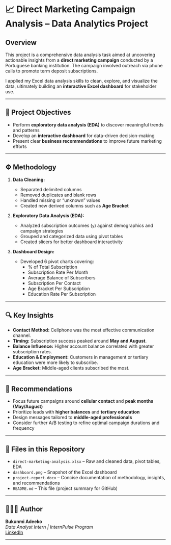 # 📈 Direct Marketing Campaign Analysis – Data Analytics Project

## Overview

This project is a comprehensive data analysis task aimed at uncovering actionable insights from a **direct marketing campaign** conducted by a Portuguese banking institution. The campaign involved outreach via phone calls to promote term deposit subscriptions.

I applied my Excel data analysis skills to clean, explore, and visualize the data, ultimately building an **interactive Excel dashboard** for stakeholder use.

---

## 🧩 Project Objectives

- Perform **exploratory data analysis (EDA)** to discover meaningful trends and patterns
- Develop an **interactive dashboard** for data-driven decision-making
- Present clear **business recommendations** to improve future marketing efforts

---

## ⚙️ Methodology

1. **Data Cleaning:**
   - Separated delimited columns
   - Removed duplicates and blank rows
   - Handled missing or “unknown” values
   - Created new derived columns such as **Age Bracket**

2. **Exploratory Data Analysis (EDA):**
   - Analyzed subscription outcomes (`y`) against demographics and campaign strategies
   - Grouped and categorized data using pivot tables
   - Created slicers for better dashboard interactivity

3. **Dashboard Design:**
   - Developed 6 pivot charts covering:
     - % of Total Subscription
     - Subscription Rate Per Month
     - Average Balance of Subscribers
     - Subscription Per Contact
     - Age Bracket Per Subscription
     - Education Rate Per Subscription

---

## 🔍 Key Insights

- **Contact Method:** Cellphone was the most effective communication channel.
- **Timing:** Subscription success peaked around **May and August**.
- **Balance Influence:** Higher account balance correlated with greater subscription rates.
- **Education & Employment:** Customers in management or tertiary education were more likely to subscribe.
- **Age Bracket:** Middle-aged clients subscribed the most.

---

## 📌 Recommendations

- Focus future campaigns around **cellular contact** and **peak months (May/August)**
- Prioritize leads with **higher balances** and **tertiary education**
- Design messages tailored to **middle-aged professionals**
- Consider further A/B testing to refine optimal campaign durations and frequency

---

## 📁 Files in this Repository

- `direct-marketing-analysis.xlsx` – Raw and cleaned data, pivot tables, EDA
- `dashboard.png` – Snapshot of the Excel dashboard
- `project-report.docx` – Concise documentation of methodology, insights, and recommendations
- `README.md` – This file (project summary for GitHub)

---

## 👩🏽‍💻 Author

**Bukunmi Adeeko**  
_Data Analyst Intern | InternPulse Program_  
[LinkedIn](https://www.linkedin.com/in/bukunmiadeeko/)

---


